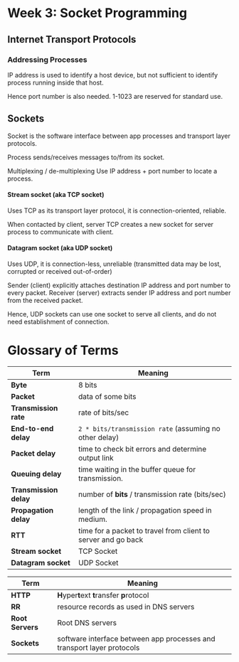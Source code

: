 # Week 3: Socket Programming

## Internet Transport Protocols

### Addressing Processes
IP address is used to identify a host device, but not sufficient to identify process running inside that host.

Hence port number is also needed. 1-1023 are reserved for standard use.

## Sockets
Socket is the software interface between app processes and transport layer protocols.

Process sends/receives messages to/from its socket.

Multiplexing / de-multiplexing
Use IP address + port number to locate a process.

#### Stream socket (aka TCP socket)
Uses TCP as its transport layer protocol, it is connection-oriented, reliable.

When contacted by client, server TCP creates a new socket for server process to communicate with client.

#### Datagram socket (aka UDP socket)
Uses UDP, it is connection-less, unreliable (transmitted data may be lost, corrupted or received out-of-order)

Sender (client) explicitly attaches destination IP address and port number to every packet. Receiver (server) extracts sender IP address and port number from the received packet.

Hence, UDP sockets can use one socket to serve all clients, and do not need establishment of connection.

# Glossary of Terms

Term | Meaning
---------|---------
**Byte** | 8 bits
**Packet** | data of some bits
**Transmission rate** | rate of bits/sec
**End-to-end delay** | `2 * bits/transmission rate` (assuming no other delay)
**Packet delay** | time to check bit errors and determine output link
**Queuing delay** | time waiting in the buffer queue for transmission.
**Transmission delay** | number of **bits** / transmission rate (bits/sec)
**Propagation delay** | length of the link / propagation speed in medium.
**RTT** | time for a packet to travel from client to server and go back
**Stream socket** | TCP Socket
**Datagram socket** | UDP Socket


Term | Meaning
---------|---------
**HTTP** | **H**yper**t**ext **t**ransfer **p**rotocol
**RR** | resource records as used in DNS servers
**Root Servers** | Root DNS servers
**Sockets** | software interface between app processes and transport layer protocols